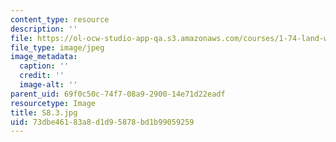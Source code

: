 ```yaml
---
content_type: resource
description: ''
file: https://ol-ocw-studio-app-qa.s3.amazonaws.com/courses/1-74-land-water-food-and-climate-fall-2020/73dbe46183a8d1d95878bd1b99059259_S8.3.jpg
file_type: image/jpeg
image_metadata:
  caption: ''
  credit: ''
  image-alt: ''
parent_uid: 69f0c50c-74f7-08a9-2900-14e71d22eadf
resourcetype: Image
title: S8.3.jpg
uid: 73dbe461-83a8-d1d9-5878-bd1b99059259
---
```

